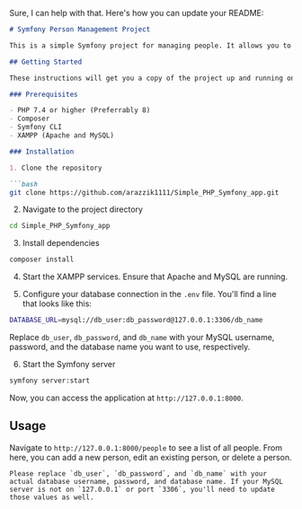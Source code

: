 Sure, I can help with that. Here's how you can update your README:

```markdown
# Symfony Person Management Project

This is a simple Symfony project for managing people. It allows you to create, edit, and delete people.

## Getting Started

These instructions will get you a copy of the project up and running on your local machine for development and testing purposes.

### Prerequisites

- PHP 7.4 or higher (Preferrably 8)
- Composer
- Symfony CLI
- XAMPP (Apache and MySQL)

### Installation

1. Clone the repository

```bash
git clone https://github.com/arazzik1111/Simple_PHP_Symfony_app.git
```

2. Navigate to the project directory

```bash
cd Simple_PHP_Symfony_app
```

3. Install dependencies

```bash
composer install
```

4. Start the XAMPP services. Ensure that Apache and MySQL are running.

5. Configure your database connection in the `.env` file. You'll find a line that looks like this:

```bash
DATABASE_URL=mysql://db_user:db_password@127.0.0.1:3306/db_name
```

Replace `db_user`, `db_password`, and `db_name` with your MySQL username, password, and the database name you want to use, respectively.

6. Start the Symfony server

```bash
symfony server:start
```

Now, you can access the application at `http://127.0.0.1:8000`.

## Usage

Navigate to `http://127.0.0.1:8000/people` to see a list of all people. From here, you can add a new person, edit an existing person, or delete a person.
```
Please replace `db_user`, `db_password`, and `db_name` with your actual database username, password, and database name. If your MySQL server is not on `127.0.0.1` or port `3306`, you'll need to update those values as well.
